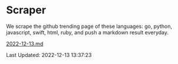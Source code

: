# Scraper

We scrape the github trending page of these languages: go, python, javascript, swift, html, ruby, and push a markdown result everyday.

[2022-12-13.md](https://github.com/henson/Scraper/blob/master/2022-12-13.md)

Last Updated: 2022-12-13 13:37:23